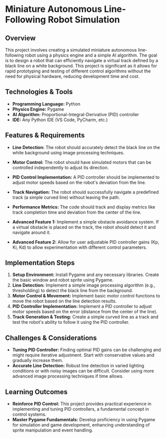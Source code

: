 #  Miniature Autonomous Line-Following Robot Simulation

## Overview

This project involves creating a simulated miniature autonomous line-following robot using a physics engine and a simple AI algorithm. The goal is to design a robot that can efficiently navigate a virtual track defined by a black line on a white background.  This project is significant as it allows for rapid prototyping and testing of different control algorithms without the need for physical hardware, reducing development time and cost.

## Technologies & Tools

- **Programming Language:** Python
- **Physics Engine:** Pygame
- **AI Algorithm:**  Proportional-Integral-Derivative (PID) controller
- **IDE:** Any Python IDE (VS Code, PyCharm, etc.)

## Features & Requirements

- **Line Detection:** The robot should accurately detect the black line on the white background using image processing techniques.
- **Motor Control:** The robot should have simulated motors that can be controlled independently to adjust its direction.
- **PID Control Implementation:** A PID controller should be implemented to adjust motor speeds based on the robot's deviation from the line.
- **Track Navigation:** The robot should successfully navigate a predefined track (a simple curved line) without leaving the path.
- **Performance Metrics:** The code should track and display metrics like track completion time and deviation from the center of the line.

- **Advanced Feature 1:**  Implement a simple obstacle avoidance system.  If a virtual obstacle is placed on the track, the robot should detect it and navigate around it.
- **Advanced Feature 2:** Allow for user adjustable PID controller gains (Kp, Ki, Kd) to allow experimentation with different control parameters.

## Implementation Steps

1. **Setup Environment:** Install Pygame and any necessary libraries.  Create the basic window and robot sprite using Pygame.
2. **Line Detection:** Implement a simple image processing algorithm (e.g., thresholding) to detect the black line from the background.
3. **Motor Control & Movement:** Implement basic motor control functions to move the robot based on the line detection results.
4. **PID Controller Implementation:** Implement a PID controller to adjust motor speeds based on the error (distance from the center of the line).
5. **Track Generation & Testing:** Create a simple curved line as a track and test the robot's ability to follow it using the PID controller.


## Challenges & Considerations

- **Tuning PID Controller:** Finding optimal PID gains can be challenging and might require iterative adjustment.  Start with conservative values and gradually increase them.
- **Accurate Line Detection:**  Robust line detection in varied lighting conditions or with noisy images can be difficult.  Consider using more advanced image processing techniques if time allows.


## Learning Outcomes

- **Reinforce PID Control:** This project provides practical experience in implementing and tuning PID controllers, a fundamental concept in control systems.
- **Master Pygame Fundamentals:**  Develop proficiency in using Pygame for simulation and game development, enhancing understanding of sprite manipulation and event handling.


